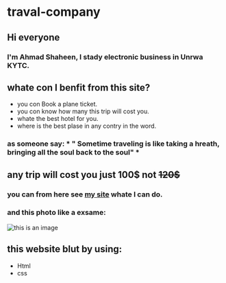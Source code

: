 # traval-company
## Hi everyone
### I'm Ahmad Shaheen, I stady electronic business in Unrwa KYTC.
## whate con I benfit from this site?
- you con Book a plane ticket.
- you con know how many this trip will cost you.
- whate the best hotel for you.
- where is the best plase in any contry in the word.
### as someone say: * " Sometime traveling is like taking a hreath, bringing all the soul back to the soul" *
## any trip will cost you just 100$ not ~~120$~~
### you can from here see [my site](https://google.com/) whate I can do.
### and this photo like a exsame:
![this is an image](https://www7.0zz0.com/2021/10/22/22/954566556.jpg)
## this website blut by using:
- Html
- css
